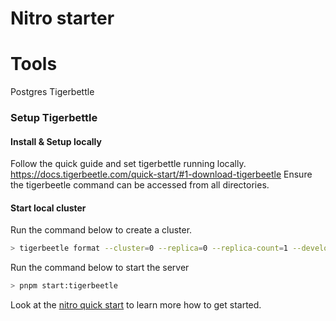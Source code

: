# Nitro starter


# Tools
Postgres
Tigerbettle

### Setup Tigerbettle
#### Install & Setup locally
Follow the quick guide and set tigerbettle running locally.
https://docs.tigerbeetle.com/quick-start/#1-download-tigerbeetle
Ensure the tigerbeetle command can be accessed from all directories.

#### Start local cluster
Run the command below to create a cluster.
```bash
> tigerbeetle format --cluster=0 --replica=0 --replica-count=1 --development 0_0_escrow_app.tigerbeetle
```

Run the command below to start the server
```bash
> pnpm start:tigerbeetle
```

Look at the [nitro quick start](https://nitro.unjs.io/guide#quick-start) to learn more how to get started.
